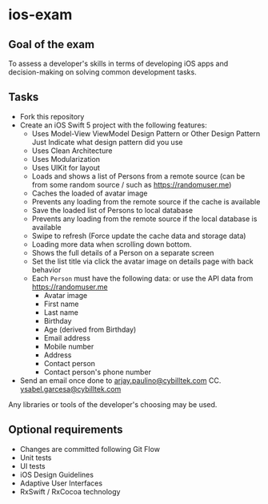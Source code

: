 # ios-exam

## Goal of the exam ##
To assess a developer's skills in terms of developing iOS apps and decision-making on solving common development tasks.

## Tasks ##

- Fork this repository
- Create an iOS Swift 5 project with the following features:
    - Uses Model-View ViewModel Design Pattern or Other Design Pattern Just Indicate what design pattern did you use
    - Uses Clean Architecture
    - Uses Modularization
    - Uses UIKit for layout
    - Loads and shows a list of Persons from a remote source (can be from some random source / such as https://randomuser.me)
    - Caches the loaded of avatar image 
    - Prevents any loading from the remote source if the cache is available
    - Save the loaded list of Persons to local database
    - Prevents any loading from the remote source if the local database is available
    - Swipe to refresh (Force update the cache data and storage data)
    - Loading more data when scrolling down bottom.
    - Shows the full details of a Person on a separate screen
    - Set the list title via click the avatar image on details page with back behavior
    - Each `Person` must have the following data: or use the API data  from https://randomuser.me
        - Avatar image
        - First name
        - Last name
        - Birthday
        - Age (derived from Birthday)
        - Email address
        - Mobile number
        - Address
        - Contact person
        - Contact person's phone number
- Send an email once done to arjay.paulino@cybilltek.com  CC. ysabel.garcesa@cybilltek.com

Any libraries or tools of the developer's choosing may be used.

## Optional requirements ##

- Changes are committed following Git Flow
- Unit tests
- UI tests
- iOS Design Guidelines
- Adaptive User Interfaces
- RxSwift / RxCocoa technology
